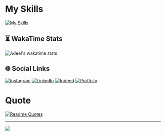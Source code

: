 # My Skills

[![My Skills](https://skillicons.dev/icons?i=js,react,nextjs,nodejs,express,html,css,firebase,bootstrap,c,cpp,figma,github,git,,materialui,mongodb,postman,powershell,tailwind,vercel,vite,vscode,primereact,formik,luxon&theme=dark)](https://skillicons.dev)

## ⏳ WakaTime Stats
![Adeel's wakatime stats](https://github-readme-stats.vercel.app/api/wakatime?username=adeelabid0&theme=tokyonight&layout=compact)

## 🌐 Social Links
[![Instagram](https://img.shields.io/badge/Instagram-E4405F?style=for-the-badge&logo=instagram&logoColor=white)](https://www.instagram.com/adeelabid84?igsh=MW9sMndpMXUxaHpwbw==)
[![LinkedIn](https://img.shields.io/badge/LinkedIn-0077B5?style=for-the-badge&logo=linkedin&logoColor=white)](https://www.linkedin.com/in/adeelabid0)
[![Indeed](https://img.shields.io/badge/Indeed-003A9B?style=for-the-badge&logo=Indeed&logoColor=white)](https://profile.indeed.com/?hl=en_PK&co=PK&from=gnav-jobsearch--indeedmobile&_ga=2.107084098.153712197.1709223873-342645179.1701187074) 
[![Portfolio](https://img.shields.io/badge/Portfolio-255E63?style=for-the-badge&logo=About.me&logoColor=white)](https://adeel-abid.vercel.app/) 



# Quote

[![Readme Quotes](https://quotes-github-readme.vercel.app/api?type=horizontal&theme=dark)](https://github.com/harismehboob142/github-readme-stats)

---
[![](https://visitcount.itsvg.in/api?id=Sikandar897&icon=0&color=0)](https://visitcount.itsvg.in)
